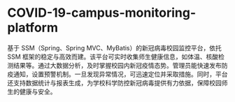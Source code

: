 # COVID-19-campus-monitoring-platform
基于 SSM（Spring、Spring MVC、MyBatis）的新冠病毒校园监控平台，依托 SSM 框架的稳定与高效而建。该平台可实时收集师生健康信息，如体温、核酸检测结果等。通过大数据分析，及时掌握校园内新冠疫情态势。管理员能快速发布防疫通知，设置预警机制。一旦发现异常情况，可迅速定位并采取措施。同时，平台还支持数据统计与报表生成，为学校科学防控新冠病毒提供有力依据，保障校园师生的健康与安全。 
